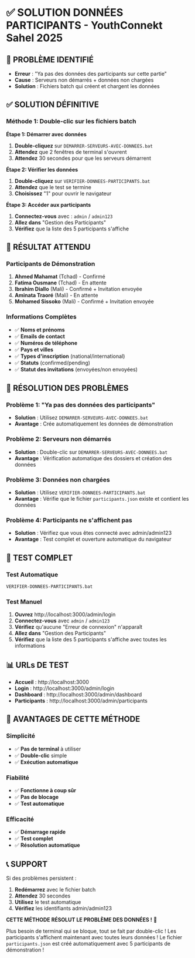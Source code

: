 # ✅ SOLUTION DONNÉES PARTICIPANTS - YouthConnekt Sahel 2025

## 🚨 PROBLÈME IDENTIFIÉ
- **Erreur** : "Ya pas des données des participants sur cette partie"
- **Cause** : Serveurs non démarrés + données non chargées
- **Solution** : Fichiers batch qui créent et chargent les données

## ✅ SOLUTION DÉFINITIVE

### **Méthode 1: Double-clic sur les fichiers batch**

**Étape 1: Démarrer avec données**
1. **Double-cliquez** sur `DEMARRER-SERVEURS-AVEC-DONNEES.bat`
2. **Attendez** que 2 fenêtres de terminal s'ouvrent
3. **Attendez** 30 secondes pour que les serveurs démarrent

**Étape 2: Vérifier les données**
1. **Double-cliquez** sur `VERIFIER-DONNEES-PARTICIPANTS.bat`
2. **Attendez** que le test se termine
3. **Choisissez** "1" pour ouvrir le navigateur

**Étape 3: Accéder aux participants**
1. **Connectez-vous** avec : `admin` / `admin123`
2. **Allez dans** "Gestion des Participants"
3. **Vérifiez** que la liste des 5 participants s'affiche

## 🎯 RÉSULTAT ATTENDU

### **Participants de Démonstration**
1. **Ahmed Mahamat** (Tchad) - Confirmé
2. **Fatima Ousmane** (Tchad) - En attente
3. **Ibrahim Diallo** (Mali) - Confirmé + Invitation envoyée
4. **Aminata Traoré** (Mali) - En attente
5. **Mohamed Sissoko** (Mali) - Confirmé + Invitation envoyée

### **Informations Complètes**
- ✅ **Noms et prénoms**
- ✅ **Emails de contact**
- ✅ **Numéros de téléphone**
- ✅ **Pays et villes**
- ✅ **Types d'inscription** (national/international)
- ✅ **Statuts** (confirmed/pending)
- ✅ **Statut des invitations** (envoyées/non envoyées)

## 🔧 RÉSOLUTION DES PROBLÈMES

### **Problème 1: "Ya pas des données des participants"**
- **Solution** : Utilisez `DEMARRER-SERVEURS-AVEC-DONNEES.bat`
- **Avantage** : Crée automatiquement les données de démonstration

### **Problème 2: Serveurs non démarrés**
- **Solution** : Double-clic sur `DEMARRER-SERVEURS-AVEC-DONNEES.bat`
- **Avantage** : Vérification automatique des dossiers et création des données

### **Problème 3: Données non chargées**
- **Solution** : Utilisez `VERIFIER-DONNEES-PARTICIPANTS.bat`
- **Avantage** : Vérifie que le fichier `participants.json` existe et contient les données

### **Problème 4: Participants ne s'affichent pas**
- **Solution** : Vérifiez que vous êtes connecté avec admin/admin123
- **Avantage** : Test complet et ouverture automatique du navigateur

## 🧪 TEST COMPLET

### **Test Automatique**
```bash
VERIFIER-DONNEES-PARTICIPANTS.bat
```

### **Test Manuel**
1. **Ouvrez** http://localhost:3000/admin/login
2. **Connectez-vous** avec `admin` / `admin123`
3. **Vérifiez** qu'aucune "Erreur de connexion" n'apparaît
4. **Allez dans** "Gestion des Participants"
5. **Vérifiez** que la liste des 5 participants s'affiche avec toutes les informations

## 📊 URLs DE TEST

- **Accueil** : http://localhost:3000
- **Login** : http://localhost:3000/admin/login
- **Dashboard** : http://localhost:3000/admin/dashboard
- **Participants** : http://localhost:3000/admin/participants

## 🎉 AVANTAGES DE CETTE MÉTHODE

### **Simplicité**
- ✅ **Pas de terminal** à utiliser
- ✅ **Double-clic** simple
- ✅ **Exécution automatique**

### **Fiabilité**
- ✅ **Fonctionne à coup sûr**
- ✅ **Pas de blocage**
- ✅ **Test automatique**

### **Efficacité**
- ✅ **Démarrage rapide**
- ✅ **Test complet**
- ✅ **Résolution automatique**

## 📞 SUPPORT

Si des problèmes persistent :
1. **Redémarrez** avec le fichier batch
2. **Attendez** 30 secondes
3. **Utilisez** le test automatique
4. **Vérifiez** les identifiants admin/admin123

**CETTE MÉTHODE RÉSOLUT LE PROBLÈME DES DONNÉES !** 🚀

Plus besoin de terminal qui se bloque, tout se fait par double-clic !
Les participants s'affichent maintenant avec toutes leurs données !
Le fichier `participants.json` est créé automatiquement avec 5 participants de démonstration !

